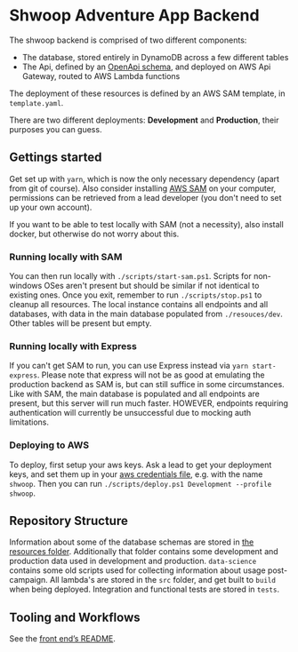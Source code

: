 # Shwoop Adventure App Backend

The shwoop backend is comprised of two different components:

- The database, stored entirely in DynamoDB across a few different tables
- The Api, defined by an [OpenApi schema](./resources/openapi.yaml), and deployed on AWS Api Gateway, routed to AWS Lambda functions

The deployment of these resources is defined by an AWS SAM template, in `template.yaml`.

There are two different deployments: **Development** and **Production**, their purposes you can guess.

## Gettings started

Get set up with `yarn`, which is now the only necessary dependency (apart from git of course). Also consider installing
[AWS SAM](https://docs.aws.amazon.com/serverless-application-model/latest/developerguide/serverless-sam-cli-install.html) on your computer,
permissions can be retrieved from a lead developer (you don't need to set up your own account).

If you want to be able to test locally with SAM (not a necessity), also install docker, but otherwise do not worry about this.

### Running locally with SAM

You can then run locally with `./scripts/start-sam.ps1`.
Scripts for non-windows OSes aren't present but should be similar if not identical to existing ones.
Once you exit, remember to run `./scripts/stop.ps1` to cleanup all resources.
The local instance contains all endpoints and all databases, with data in the main database populated from `./resouces/dev`.
Other tables will be present but empty.

### Running locally with Express

If you can't get SAM to run, you can use Express instead via `yarn start-express`.
Please note that express will not be as good at emulating the production backend as SAM is,
but can still suffice in some circumstances.
Like with SAM, the main database is populated and all endpoints are present, but this server will run much faster.
HOWEVER, endpoints requiring authentication will currently be unsuccessful due to mocking auth limitations.

### Deploying to AWS

To deploy, first setup your aws keys.
Ask a lead to get your deployment keys,
and set them up in your [aws credentials file](https://docs.aws.amazon.com/cli/latest/userguide/cli-configure-files.html),
e.g. with the name `shwoop`. Then you can run `./scripts/deploy.ps1 Development --profile shwoop`.

## Repository Structure

Information about some of the database schemas are stored in [the resources folder](./resources/adventure-app.schema.json).
Additionally that folder contains some development and production data used in development and production.
`data-science` contains some old scripts used for collecting information about usage post-campaign.
All lambda's are stored in the `src` folder, and get built to `build` when being deployed.
Integration and functional tests are stored in `tests`.

## Tooling and Workflows

See the [front end’s README](https://bitbucket.org/shwoopdevelopment/adventure-app/src/master/README.md#markdown-header-tooling-and-workflows).

